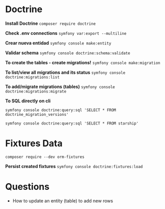 # Doctrine


**Install Doctrine**
```composer require doctrine```

**Check .env connections**
```symfony var:export --multiline```

**Crear nueva entidad**
```symfony console make:entity```

**Validar schema**
```symfony console doctrine:schema:validate```


**To create the tables - create migrations!**
```symfony console make:migration```

**To list/view all migrations and its status**
```symfony console doctrine:migrations:list```

**To add/migrate migrations (tables)**
```symfony console doctrine:migrations:migrate```

**To SQL directly on cli**

```symfony console doctrine:query:sql 'SELECT * FROM doctrine_migration_versions'```

```symfony console doctrine:query:sql 'SELECT * FROM starship'```


# Fixtures Data
```composer require --dev orm-fixtures```

**Persist created fixtures**
```symfony console doctrine:fixtures:load```


# Questions
* How to update an entity (table) to add new rows
